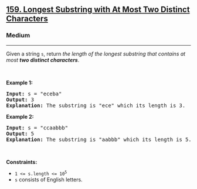<h2><a href="https://leetcode.com/problems/longest-substring-with-at-most-two-distinct-characters">159. Longest Substring with At Most Two Distinct Characters</a></h2><h3>Medium</h3><hr><p>Given a string <code>s</code>, return <em>the length of the longest </em><span data-keyword="substring-nonempty"><em>substring</em></span><em> that contains at most <strong>two distinct characters</strong></em>.</p>

<p>&nbsp;</p>
<p><strong class="example">Example 1:</strong></p>

<pre>
<strong>Input:</strong> s = &quot;eceba&quot;
<strong>Output:</strong> 3
<strong>Explanation:</strong> The substring is &quot;ece&quot; which its length is 3.
</pre>

<p><strong class="example">Example 2:</strong></p>

<pre>
<strong>Input:</strong> s = &quot;ccaabbb&quot;
<strong>Output:</strong> 5
<strong>Explanation:</strong> The substring is &quot;aabbb&quot; which its length is 5.
</pre>

<p>&nbsp;</p>
<p><strong>Constraints:</strong></p>

<ul>
	<li><code>1 &lt;= s.length &lt;= 10<sup>5</sup></code></li>
	<li><code>s</code> consists of English letters.</li>
</ul>
